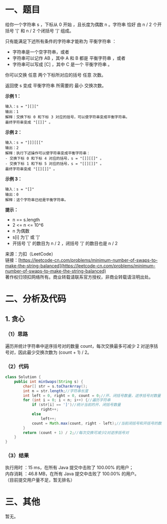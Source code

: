 # 一、题目
给你一个字符串 s ，下标从 0 开始 ，且长度为偶数 n 。字符串 恰好 由 n / 2 个开括号 '[' 和 n / 2 个闭括号 ']' 组成。   
   
只有能满足下述所有条件的字符串才能称为 平衡字符串 ：   
- 字符串是一个空字符串，或者
- 字符串可以记作 AB ，其中 A 和 B 都是 平衡字符串 ，或者
- 字符串可以写成 [C] ，其中 C 是一个 平衡字符串 。
   
   
你可以交换 任意 两个下标所对应的括号 任意 次数。   
   
返回使 s 变成 平衡字符串 所需要的 最小 交换次数。   
   
**示例 1：**   
```
输入：s = "][]["
输出：1
解释：交换下标 0 和下标 3 对应的括号，可以使字符串变成平衡字符串。
最终字符串变成 "[[]]" 。
```
**示例 2：**   
```
输入：s = "]]][[["
输出：2
解释：执行下述操作可以使字符串变成平衡字符串：
- 交换下标 0 和下标 4 对应的括号，s = "[]][[]" 。
- 交换下标 1 和下标 5 对应的括号，s = "[[][]]" 。
最终字符串变成 "[[][]]" 。
```
**示例 3：**   
```
输入：s = "[]"
输出：0
解释：这个字符串已经是平衡字符串。
```
**提示：**   
- n == s.length
- 2 <= n <= 10^6
- n 为偶数
- s[i] 为'[' 或 ']'
- 开括号 '[' 的数目为 n / 2 ，闭括号 ']' 的数目也是 n / 2
    
    
来源：力扣（LeetCode）   
链接：[https://leetcode-cn.com/problems/minimum-number-of-swaps-to-make-the-string-balanced](https://leetcode-cn.com/problems/minimum-number-of-swaps-to-make-the-string-balanced)   
著作权归领扣网络所有。商业转载请联系官方授权，非商业转载请注明出处。   
# 二、分析及代码    
## 1. 贪心
### （1）思路
遍历并统计字符串中逆序括号对的数量 count，每次交换最多可减少 2 对逆序括号对，因此最少交换次数为 (count + 1) / 2。    
### （2）代码
```java
class Solution {
    public int minSwaps(String s) {
        char[] str = s.toCharArray();
        int n = str.length;//字符串长度
        int left = 0, right = 0, count = 0;//开、闭括号数量，逆序括号对数量
        for (int i = 0; i < n; i++) {//遍历字符串
            if (str[i] == ']')//统计当前的开、闭括号数量
                right++;
            else
                left++;
            count = Math.max(count, right - left);//当前闭括号和开括号的数量差，就是已知可构成的逆序括号对数量
        }
        return (count + 1) / 2;//每次交换可减少2对逆序括号对
    }
}
```
### （3）结果
执行用时 ：15 ms，在所有 Java 提交中击败了 100.00% 的用户；    
内存消耗 ：46.8 MB，在所有 Java 提交中击败了 100.00% 的用户。      
（目前提交用户量不足，暂无排名）       
# 三、其他
暂无。  
